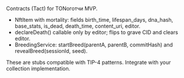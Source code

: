 Contracts (Tact) for TONоготчи MVP.

- NftItem with mortality: fields birth_time, lifespan_days, dna_hash, base_stats, is_dead, death_time, content_uri, editor.
- declareDeath() callable only by editor; flips to grave CID and clears editor.
- BreedingService: startBreed(parentA, parentB, commitHash) and revealBreed(sessionId, seed).

These are stubs compatible with TIP-4 patterns. Integrate with your collection implementation.

